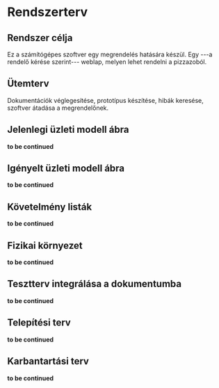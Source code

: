 
# Rendszerterv
## Rendszer célja
Ez a számítógépes szoftver egy megrendelés hatására készül. Egy ---a rendelő kérése szerint--- weblap, melyen lehet rendelni a pizzazoból.
## Ütemterv
Dokumentációk véglegesítése, prototípus készítése, hibák keresése, szoftver átadása a megrendelőnek.
## Jelenlegi üzleti modell ábra
**to be continued**
## Igényelt üzleti modell ábra
**to be continued**
## Követelmény listák
**to be continued**
## Fizikai környezet
**to be continued**
## Tesztterv integrálása a dokumentumba
**to be continued**
## Telepítési terv
**to be continued**
## Karbantartási terv
**to be continued**